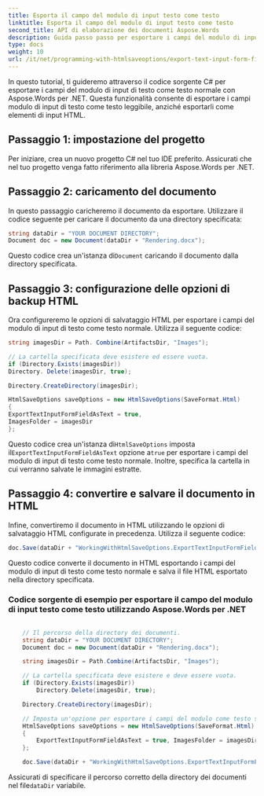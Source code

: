 ```yaml
---
title: Esporta il campo del modulo di input testo come testo
linktitle: Esporta il campo del modulo di input testo come testo
second_title: API di elaborazione dei documenti Aspose.Words
description: Guida passo passo per esportare i campi del modulo di input di testo come testo normale con Aspose.Words per .NET.
type: docs
weight: 10
url: /it/net/programming-with-htmlsaveoptions/export-text-input-form-field-as-text/
---
```


In questo tutorial, ti guideremo attraverso il codice sorgente C# per esportare i campi del modulo di input di testo come testo normale con Aspose.Words per .NET. Questa funzionalità consente di esportare i campi modulo di input di testo come testo leggibile, anziché esportarli come elementi di input HTML.

## Passaggio 1: impostazione del progetto

Per iniziare, crea un nuovo progetto C# nel tuo IDE preferito. Assicurati che nel tuo progetto venga fatto riferimento alla libreria Aspose.Words per .NET.

## Passaggio 2: caricamento del documento

In questo passaggio caricheremo il documento da esportare. Utilizzare il codice seguente per caricare il documento da una directory specificata:

```csharp
string dataDir = "YOUR DOCUMENT DIRECTORY";
Document doc = new Document(dataDir + "Rendering.docx");
```

 Questo codice crea un'istanza di`Document` caricando il documento dalla directory specificata.

## Passaggio 3: configurazione delle opzioni di backup HTML

Ora configureremo le opzioni di salvataggio HTML per esportare i campi del modulo di input di testo come testo normale. Utilizza il seguente codice:

```csharp
string imagesDir = Path. Combine(ArtifactsDir, "Images");

// La cartella specificata deve esistere ed essere vuota.
if (Directory.Exists(imagesDir))
Directory. Delete(imagesDir, true);

Directory.CreateDirectory(imagesDir);

HtmlSaveOptions saveOptions = new HtmlSaveOptions(SaveFormat.Html)
{
ExportTextInputFormFieldAsText = true,
ImagesFolder = imagesDir
};
```

 Questo codice crea un'istanza di`HtmlSaveOptions` imposta il`ExportTextInputFormFieldAsText` opzione a`true` per esportare i campi del modulo di input di testo come testo normale. Inoltre, specifica la cartella in cui verranno salvate le immagini estratte.

## Passaggio 4: convertire e salvare il documento in HTML

Infine, convertiremo il documento in HTML utilizzando le opzioni di salvataggio HTML configurate in precedenza. Utilizza il seguente codice:

```csharp
doc.Save(dataDir + "WorkingWithHtmlSaveOptions.ExportTextInputFormFieldAsText.html", saveOptions);
```

Questo codice converte il documento in HTML esportando i campi del modulo di input di testo come testo normale e salva il file HTML esportato nella directory specificata.

### Codice sorgente di esempio per esportare il campo del modulo di input testo come testo utilizzando Aspose.Words per .NET


```csharp

	// Il percorso della directory dei documenti.
	string dataDir = "YOUR DOCUMENT DIRECTORY";
	Document doc = new Document(dataDir + "Rendering.docx");

	string imagesDir = Path.Combine(ArtifactsDir, "Images");

	// La cartella specificata deve esistere e deve essere vuota.
	if (Directory.Exists(imagesDir))
		Directory.Delete(imagesDir, true);

	Directory.CreateDirectory(imagesDir);

	// Imposta un'opzione per esportare i campi del modulo come testo semplice, non come elementi di input HTML.
	HtmlSaveOptions saveOptions = new HtmlSaveOptions(SaveFormat.Html)
	{
		ExportTextInputFormFieldAsText = true, ImagesFolder = imagesDir
	};

	doc.Save(dataDir + "WorkingWithHtmlSaveOptions.ExportTextInputFormFieldAsText.html", saveOptions);

```

 Assicurati di specificare il percorso corretto della directory dei documenti nel file`dataDir` variabile.